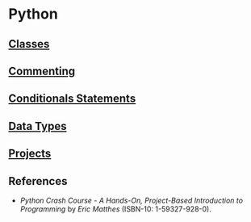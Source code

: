 # Python 

## [Classes](classes.md)

## [Commenting](comments.md)

## [Conditionals Statements](conditionals.md)

## [Data Types](data_types.md)

## [Projects](projects/README.md)

## References 
- *Python Crash Course - A Hands-On, Project-Based Introduction to Programming* by *Eric Matthes* (ISBN-10: 1-59327-928-0).
